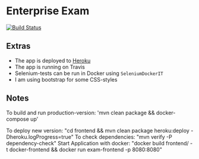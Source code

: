 # Enterprise Exam  
[![Build Status](https://travis-ci.com/olaven/exam-PG5100.svg?token=zTzVh5wrqM89cpyf9qVd&branch=master)](https://travis-ci.com/olaven/exam-PG5100)

## Extras
* The app is deployed to [Heroku](https://enterprise-exam.herokuapp.com) 
* The app is running on Travis 
* Selenium-tests can be run in Docker using `SeleniumDockerIT`
* I am using bootstrap for some CSS-styles 


## Notes 
To build and run production-version: 
    'mvn clean package && docker-compose up'

To deploy new version: "cd frontend && mvn clean package heroku:deploy -Dheroku.logProgress=true"
To check dependencies: "mvn verify -P dependency-check"
Start Application with docker: "docker build frontend/ -t docker-frontend && docker run exam-frontend -p 8080:8080"
